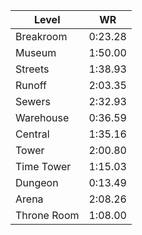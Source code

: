 | Level       | WR      |
| ----------- | ------- |
| Breakroom   | 0:23.28 |
| Museum      | 1:50.00 |
| Streets     | 1:38.93 |
| Runoff      | 2:03.35 |
| Sewers      | 2:32.93 |
| Warehouse   | 0:36.59 |
| Central     | 1:35.16 |
| Tower       | 2:00.80 |
| Time Tower  | 1:15.03 |
| Dungeon     | 0:13.49 |
| Arena       | 2:08.26 |
| Throne Room | 1:08.00 |
